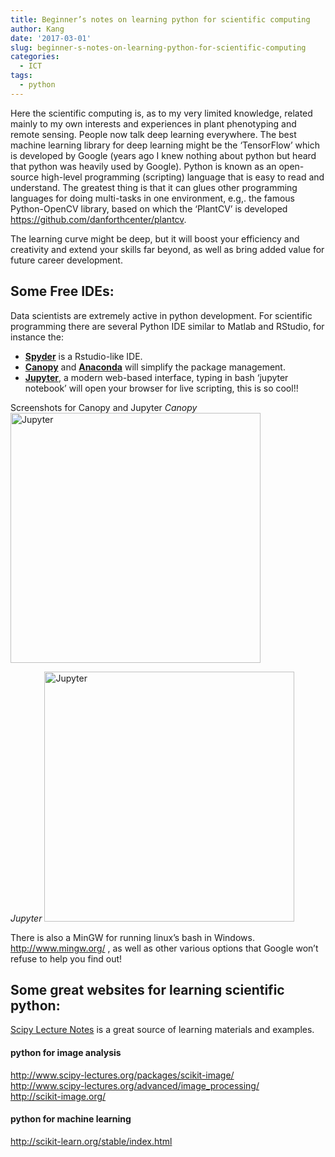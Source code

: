 ```yaml
---
title: Beginner’s notes on learning python for scientific computing
author: Kang
date: '2017-03-01'
slug: beginner-s-notes-on-learning-python-for-scientific-computing
categories:
  - ICT
tags:
  - python
---
```



Here the scientific computing is, as to my very limited knowledge, related mainly to my own interests and experiences in plant phenotyping and remote sensing. People now talk deep learning everywhere. The best machine learning library for deep learning might be the ‘TensorFlow’ which is developed by Google (years ago I knew nothing about python but heard that python was heavily used by Google). Python is known as an open-source high-level programming (scripting) language that is easy to read and understand. The greatest thing is that it can glues other programming languages for doing multi-tasks in one environment, e.g,. the famous Python-OpenCV library, based on which the ‘PlantCV’ is developed https://github.com/danforthcenter/plantcv. 

The learning curve might be deep, but it will boost your efficiency and creativity and extend your skills far beyond, as well as bring added value for future career development.

## Some Free IDEs:
Data scientists are extremely active in python development. For scientific programming there are several Python IDE similar to Matlab and RStudio, for instance the: 

- **[Spyder](https://github.com/spyder-ide/spyder)** is a Rstudio-like IDE.
- **[Canopy](https://www.enthought.com/)** and **[Anaconda](https://www.anaconda.com/download/)** will simplify the package management.
- **[Jupyter](http://jupyter.org/)**, a modern web-based interface, typing in bash ‘jupyter notebook’ will open your browser for live scripting, this is so cool!!

Screenshots for Canopy and Jupyter
*Canopy*
<img src="https://i.imgur.com/RnEiz3P.png" alt="Jupyter" width="400"/>    

*Jupyter*
<img src="https://i.imgur.com/lJO7Mj6.png" alt="Jupyter" width="400"/>    

There is also a MinGW for running linux’s bash in Windows. http://www.mingw.org/ , as well as other various options that Google won’t refuse to help you find out!

## Some great websites for learning scientific python: 
[Scipy Lecture Notes](http://www.scipy-lectures.org/) is a great source of learning materials and examples.

#### python for image analysis
http://www.scipy-lectures.org/packages/scikit-image/    
http://www.scipy-lectures.org/advanced/image_processing/    
http://scikit-image.org/

#### python for machine learning
http://scikit-learn.org/stable/index.html
